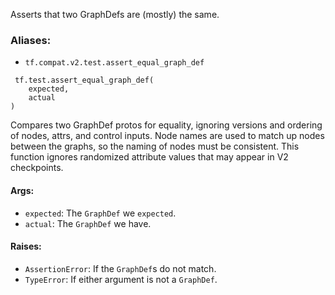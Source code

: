 
Asserts that two GraphDefs are (mostly) the same.
### Aliases:
- `tf.compat.v2.test.assert_equal_graph_def`

```
 tf.test.assert_equal_graph_def(
    expected,
    actual
)
```

Compares two GraphDef protos for equality, ignoring versions and ordering of nodes, attrs, and control inputs. Node names are used to match up nodes between the graphs, so the naming of nodes must be consistent. This function ignores randomized attribute values that may appear in V2 checkpoints.
#### Args:
- `expected`: The `GraphDef` we `expected`.
- `actual`: The `GraphDef` we have.
#### Raises:
- `AssertionError`: If the `GraphDef`s do not match.
- `TypeError`: If either argument is not a `GraphDef`.
